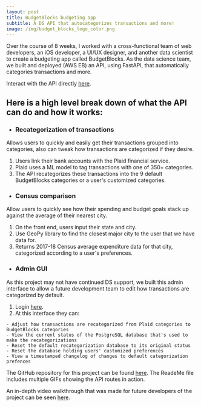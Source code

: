 ```yaml
---
layout: post
title: BudgetBlocks budgeting app
subtitle: A DS API that autocategorizes transactions and more!
image: /img/budget_blocks_logo_color.png
---
```


Over the course of 8 weeks, I worked with a cross-functional team of web developers, an iOS developer, a UI/UX designer, and another data scientist to create a budgeting app called BudgetBlocks.
As the data science team, we built and deployed (AWS EB) an API, using FastAPI, that automatically categories transactions and more.

Interact with the API directly [here](https://api.budgetblocks.org/docs).

## Here is a high level break down of what the API can do and how it works:
* ### Recategorization of transactions  
Allows users to quickly and easily get their transactions grouped into categories, also can tweak how transactions are categorized if they desire.
  1. Users link their bank accounts with the Plaid financial service.
  2. Plaid uses a ML model to tag transactions with one of 350+ categories.
  3. The API recategorizes these transactions into the 9 default BudgetBlocks categories or a user's customized categories.
* ### Census comparison  
Allow users to quickly see how their spending and budget goals stack up against the average of their nearest city.
  1. On the front end, users input their state and city.
  2. Use GeoPy library to find the closest major city to the user that we have data for.
  3. Returns 2017-18 Census average expenditure data for that city, categorized according to a user's preferences.
* ### Admin GUI  
As this project may not have continued DS support, we built this admin interface to allow a future development team to edit how transactions are categorized by default.
  1. Login [here](https://api.budgetblocks.org/admin).
  2. At this interface they can:
  
    - Adjust how transactions are recategorized from Plaid categories to BudgetBlocks categories  
    - View the current status of the PostgreSQL database that's used to make the recategorizations  
    - Reset the default recategorization database to its original status
    - Reset the database holding users' customized preferences
    - View a timestamped changelog of changes to default categorization prefences  

The GitHub repository for this project can be found [here](https://github.com/Lambda-School-Labs/budget-blocks-ds). The ReadeMe file includes multiple GIFs showing the API routes in action.

An in-depth video walkthrough that was made for future developers of the project can be seen [here](https://www.youtube.com/watch?v=cf3lLvb7I3s).
